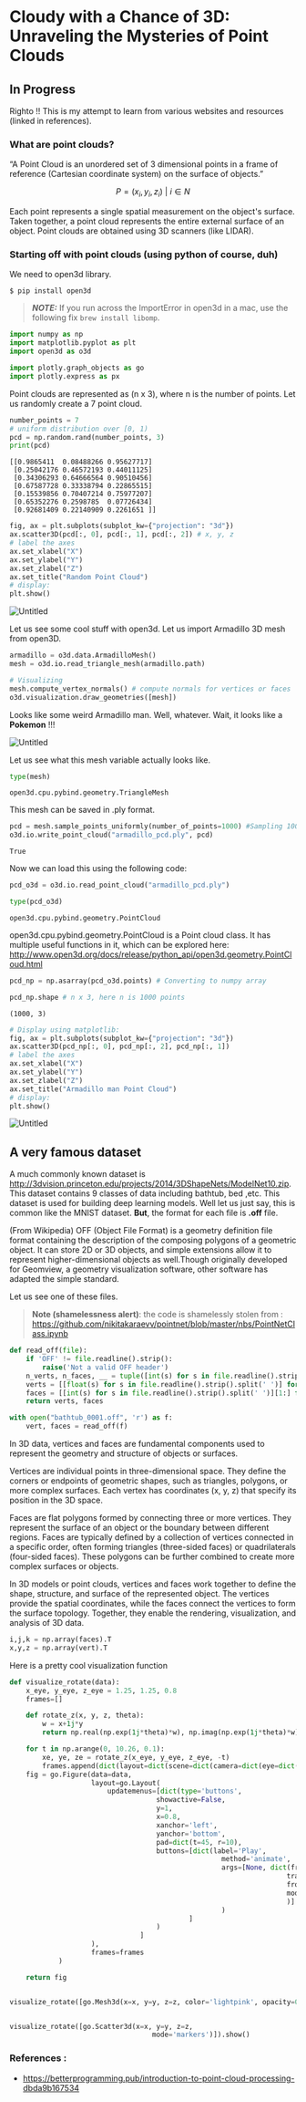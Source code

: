 # Cloudy with a Chance of 3D: Unraveling the Mysteries of Point Clouds 
## In Progress

Righto !! This is my attempt to learn from various websites and resources (linked in references).

### What are point clouds?
“A Point Cloud is an unordered set of 3 dimensional points in a frame of reference (Cartesian coordinate system) on the surface of objects.”

$$ P = {(x_{i}, y_{i}, z_{i}) \ | \ i \in N} $$

Each point represents a single spatial measurement on the object's surface. Taken together, a point cloud represents the entire external surface of an object. Point clouds are obtained using 3D scanners (like LIDAR).

### Starting off with point clouds (using python of course, duh)

We need to open3d library.
```
$ pip install open3d
```

> **_NOTE:_**  If you run across the ImportError in open3d in a mac, use the following fix ``` brew install libomp ```.


```python
import numpy as np
import matplotlib.pyplot as plt
import open3d as o3d

import plotly.graph_objects as go
import plotly.express as px
```

Point clouds are represented as (n x 3), where n is the number of points. Let us randomly create a 7 point cloud.


```python
number_points = 7
# uniform distribution over [0, 1)
pcd = np.random.rand(number_points, 3)  
print(pcd)
```

    [[0.9865411  0.08488266 0.95627717]
     [0.25042176 0.46572193 0.44011125]
     [0.34306293 0.64666564 0.90510456]
     [0.67587728 0.33338794 0.22865515]
     [0.15539856 0.70407214 0.75977207]
     [0.65352276 0.2598785  0.07726434]
     [0.92681409 0.22140909 0.2261651 ]]



```python
fig, ax = plt.subplots(subplot_kw={"projection": "3d"})
ax.scatter3D(pcd[:, 0], pcd[:, 1], pcd[:, 2]) # x, y, z
# label the axes
ax.set_xlabel("X")
ax.set_ylabel("Y")
ax.set_zlabel("Z")
ax.set_title("Random Point Cloud")
# display:
plt.show()
```


    

<img src="{{site.baseurl | prepend: site.url}}images/output_4_0.png" alt="Untitled" />
    


Let us see some cool stuff with open3d. Let us import Armadillo 3D mesh from open3D.


```python
armadillo = o3d.data.ArmadilloMesh()
mesh = o3d.io.read_triangle_mesh(armadillo.path)
```


```python
# Visualizing
mesh.compute_vertex_normals() # compute normals for vertices or faces
o3d.visualization.draw_geometries([mesh])
```

Looks like some weird Armadillo man. Well, whatever. Wait, it looks like a **Pokemon** !!!



<img src="{{site.baseurl | prepend: site.url}}images/armadillo3d.png" alt="Untitled" />

Let us see what this mesh variable actually looks like.


```python
type(mesh)
```




    open3d.cpu.pybind.geometry.TriangleMesh



This mesh can be saved in .ply format. 


```python
pcd = mesh.sample_points_uniformly(number_of_points=1000) #Sampling 1000 points from the mesh
o3d.io.write_point_cloud("armadillo_pcd.ply", pcd)
```




    True



Now we can load this using the following code:


```python
pcd_o3d = o3d.io.read_point_cloud("armadillo_pcd.ply")
```


```python
type(pcd_o3d)
```




    open3d.cpu.pybind.geometry.PointCloud



open3d.cpu.pybind.geometry.PointCloud is a Point cloud class. It has multiple useful functions in it, which can be explored here: http://www.open3d.org/docs/release/python_api/open3d.geometry.PointCloud.html


```python
pcd_np = np.asarray(pcd_o3d.points) # Converting to numpy array
```


```python
pcd_np.shape # n x 3, here n is 1000 points 
```




    (1000, 3)




```python
# Display using matplotlib:
fig, ax = plt.subplots(subplot_kw={"projection": "3d"})
ax.scatter3D(pcd_np[:, 0], pcd_np[:, 2], pcd_np[:, 1])
# label the axes
ax.set_xlabel("X")
ax.set_ylabel("Y")
ax.set_zlabel("Z")
ax.set_title("Armadillo man Point Cloud")
# display:
plt.show()
```


    


<img src="{{site.baseurl | prepend: site.url}}images/output_20_0.png" alt="Untitled" />

## A very famous dataset

A much commonly known dataset is http://3dvision.princeton.edu/projects/2014/3DShapeNets/ModelNet10.zip. This dataset contains 9 classes of data including bathtub, bed ,etc. This dataset is used for building deep learning models. Well let us just say, this is common like the MNIST dataset. **But**, the format for each file is **.off** file.

(From Wikipedia) OFF (Object File Format) is a geometry definition file format containing the description of the composing polygons of a geometric object. It can store 2D or 3D objects, and simple extensions allow it to represent higher-dimensional objects as well.Though originally developed for Geomview, a geometry visualization software, other software has adapted the simple standard.

Let us see one of these files. 
> **__Note (shamelessness alert)__**: the code is shamelessly stolen from : https://github.com/nikitakaraevv/pointnet/blob/master/nbs/PointNetClass.ipynb


```python
def read_off(file):
    if 'OFF' != file.readline().strip():
        raise('Not a valid OFF header')
    n_verts, n_faces, __ = tuple([int(s) for s in file.readline().strip().split(' ')])
    verts = [[float(s) for s in file.readline().strip().split(' ')] for i_vert in range(n_verts)]
    faces = [[int(s) for s in file.readline().strip().split(' ')][1:] for i_face in range(n_faces)]
    return verts, faces

with open("bathtub_0001.off", 'r') as f:
    vert, faces = read_off(f)

```

In 3D data, vertices and faces are fundamental components used to represent the geometry and structure of objects or surfaces.

Vertices are individual points in three-dimensional space. They define the corners or endpoints of geometric shapes, such as triangles, polygons, or more complex surfaces. Each vertex has coordinates (x, y, z) that specify its position in the 3D space.

Faces are flat polygons formed by connecting three or more vertices. They represent the surface of an object or the boundary between different regions. Faces are typically defined by a collection of vertices connected in a specific order, often forming triangles (three-sided faces) or quadrilaterals (four-sided faces). These polygons can be further combined to create more complex surfaces or objects.

In 3D models or point clouds, vertices and faces work together to define the shape, structure, and surface of the represented object. The vertices provide the spatial coordinates, while the faces connect the vertices to form the surface topology. Together, they enable the rendering, visualization, and analysis of 3D data.


```python
i,j,k = np.array(faces).T
x,y,z = np.array(vert).T
```

Here is a pretty cool visualization function


```python
def visualize_rotate(data):
    x_eye, y_eye, z_eye = 1.25, 1.25, 0.8
    frames=[]

    def rotate_z(x, y, z, theta):
        w = x+1j*y
        return np.real(np.exp(1j*theta)*w), np.imag(np.exp(1j*theta)*w), z

    for t in np.arange(0, 10.26, 0.1):
        xe, ye, ze = rotate_z(x_eye, y_eye, z_eye, -t)
        frames.append(dict(layout=dict(scene=dict(camera=dict(eye=dict(x=xe, y=ye, z=ze))))))
    fig = go.Figure(data=data,
                    layout=go.Layout(
                        updatemenus=[dict(type='buttons',
                                    showactive=False,
                                    y=1,
                                    x=0.8,
                                    xanchor='left',
                                    yanchor='bottom',
                                    pad=dict(t=45, r=10),
                                    buttons=[dict(label='Play',
                                                    method='animate',
                                                    args=[None, dict(frame=dict(duration=50, redraw=True),
                                                                    transition=dict(duration=0),
                                                                    fromcurrent=True,
                                                                    mode='immediate'
                                                                    )]
                                                    )
                                            ]
                                    )
                                ]
                    ),
                    frames=frames
            )

    return fig
```


```python

visualize_rotate([go.Mesh3d(x=x, y=y, z=z, color='lightpink', opacity=0.50, i=i,j=j,k=k)]).show()
```


```python

visualize_rotate([go.Scatter3d(x=x, y=y, z=z,
                                   mode='markers')]).show()
```

### References :
- https://betterprogramming.pub/introduction-to-point-cloud-processing-dbda9b167534

